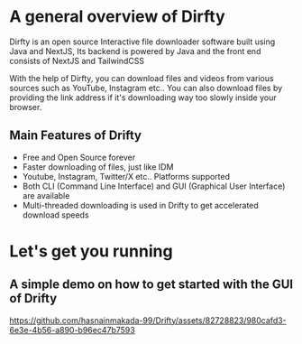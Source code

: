 # A general overview of Dirfty

Dirfty is an open source Interactive file downloader software built using Java and NextJS, Its backend is powered by Java and the front end consists of NextJS and TailwindCSS

With the help of Dirfty, you can download files and videos from various sources such as YouTube, Instagram etc.. You can also download files by providing the link address if it's downloading way too slowly inside your browser.

## Main Features of Drifty

- Free and Open Source forever
- Faster downloading of files, just like IDM 
- Youtube, Instagram, Twitter/X etc.. Platforms supported
- Both CLI (Command Line Interface) and GUI (Graphical User Interface) are available
- Multi-threaded downloading is used in Drifty to get accelerated download speeds

# Let's get you running

##  A simple demo on how to get started with the GUI of Drifty

https://github.com/hasnainmakada-99/Drifty/assets/82728823/980cafd3-6e3e-4b56-a890-b96ec47b7593